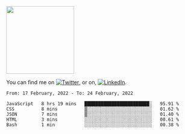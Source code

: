 <!-- ![visitors](https://visitor-badge.glitch.me/badge?page_id=page.id) -->

<img height="180em" src="https://github-readme-stats.vercel.app/api?username=alihernandez&show_icons=true&hide_border=true&&count_private=true&include_all_commits=true" />

<!-- Actual text -->

You can find me on [![Twitter][1.2]][1], or on, [![LinkedIn][2.2]][2].

<!-- Icons -->

[1.2]: http://i.imgur.com/wWzX9uB.png (twitter icon without padding)
[2.2]: https://raw.githubusercontent.com/MartinHeinz/MartinHeinz/master/linkedin-3-16.png (LinkedIn icon without padding)

<!-- Links to your social media accounts -->

[1]: https://twitter.com/phantomramen
[2]: https://www.linkedin.com/in/ali-hernandez-96b1b71a9/

<!--START_SECTION:waka-->
```text
From: 17 February, 2022 - To: 24 February, 2022

JavaScript   8 hrs 19 mins   ████████████████████████░   95.91 % 
CSS          8 mins          ▒░░░░░░░░░░░░░░░░░░░░░░░░   01.62 % 
JSON         7 mins          ▒░░░░░░░░░░░░░░░░░░░░░░░░   01.40 % 
HTML         3 mins          ░░░░░░░░░░░░░░░░░░░░░░░░░   00.61 % 
Bash         1 min           ░░░░░░░░░░░░░░░░░░░░░░░░░   00.38 % 
```
<!--END_SECTION:waka-->

